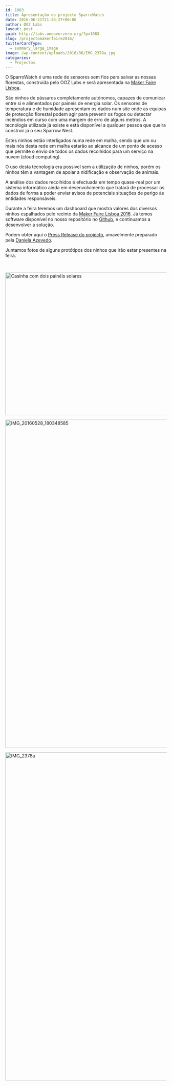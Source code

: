 ```yaml
---
id: 1083
title: Apresentação do projecto SparroWatch
date: 2016-06-21T21:26:27+00:00
author: OOZ Labs
layout: post
guid: http://labs.oneoverzero.org/?p=1083
slug: /projectomakerfaire2016/
twitterCardType:
  - summary_large_image
image: /wp-content/uploads/2016/06/IMG_2378a.jpg
categories:
  - Projectos
---
```

O SparroWatch é uma rede de sensores sem fios para salvar as nossas florestas, construída pelo OOZ Labs e será apresentada na [Maker Faire Lisboa](http://makerfairelisbon.com/pt/about.html).

São ninhos de pássaros completamente autónomos, capazes de comunicar entre si e alimentados por paineis de energia solar. Os sensores de temperatura e de humidade apresentam os dados num site onde as equipas de protecção florestal podem agir para prevenir os fogos ou detectar incêndios em curso com uma margem de erro de alguns metros. A tecnologia utilizada já existe e está disponível a qualquer pessoa que queira construir já o seu Sparrow Nest.

Estes ninhos estão interligados numa rede em malha, sendo que um ou mais nós desta rede em malha estarão ao alcance de um ponto de acesso que permite o envio de todos os dados recolhidos para um serviço na nuvem (cloud computing).

O uso desta tecnologia era possivel sem a utilização de ninhos, porém os ninhos têm a vantagem de apoiar a nidificação e observação de animais.

A análise dos dados recolhidos é efectuada em tempo quase-real por um sistema informático ainda em desenvolvimento que tratará de processar os dados de forma a poder enviar avisos de potenciais situações de perigo às entidades responsáveis.

Durante a feira teremos um dashboard que mostra valores dos diversos ninhos espalhados pelo recinto da [Maker Faire Lisboa 2016](http://makerfairelisbon.com/pt/about.html). Já temos software disponível no nosso repositório no [Github](https://github.com/OOZLabs/SparroWatch), e continuamos a desenvolver a solução.

Podem obter aqui o [Press Release do projecto](http://cdn.labs.oneoverzero.org/MakerFaire2016/Press%20Release%20-%20OOZ%20Labs%20-%20Maker%20Faire%20Lisboa.pdf), amavelmente preparado pela [Daniela Azevedo](mailto:danielapress@gmail.com).

Juntamos fotos de alguns protótipos dos ninhos que irão estar presentes na feira.

&nbsp;

[<img class="wp-image-1086 size-large" src="http://labs.oneoverzero.org/wp-content/uploads/2016/06/IMG_20160523_071927693-1024x575.jpg" alt="Casinha com dois painéis solares" width="792" height="445" srcset="http://labs.oneoverzero.org/wp-content/uploads/2016/06/IMG_20160523_071927693-1024x575.jpg 1024w, http://labs.oneoverzero.org/wp-content/uploads/2016/06/IMG_20160523_071927693-300x169.jpg 300w, http://labs.oneoverzero.org/wp-content/uploads/2016/06/IMG_20160523_071927693-768x431.jpg 768w" sizes="(max-width: 792px) 100vw, 792px" />](http://labs.oneoverzero.org/wp-content/uploads/2016/06/IMG_20160523_071927693.jpg)

[<img class="aligncenter size-large wp-image-1087" src="http://labs.oneoverzero.org/wp-content/uploads/2016/06/IMG_20160528_180348585-575x1024.jpg" alt="IMG_20160528_180348585" width="575" height="1024" srcset="http://labs.oneoverzero.org/wp-content/uploads/2016/06/IMG_20160528_180348585-575x1024.jpg 575w, http://labs.oneoverzero.org/wp-content/uploads/2016/06/IMG_20160528_180348585-169x300.jpg 169w, http://labs.oneoverzero.org/wp-content/uploads/2016/06/IMG_20160528_180348585-768x1367.jpg 768w, http://labs.oneoverzero.org/wp-content/uploads/2016/06/IMG_20160528_180348585.jpg 1456w" sizes="(max-width: 575px) 100vw, 575px" />](http://labs.oneoverzero.org/wp-content/uploads/2016/06/IMG_20160528_180348585.jpg)

[<img class="aligncenter size-large wp-image-1092" src="http://labs.oneoverzero.org/wp-content/uploads/2016/06/IMG_2378a-756x1024.jpg" alt="IMG_2378a" width="756" height="1024" srcset="http://labs.oneoverzero.org/wp-content/uploads/2016/06/IMG_2378a-756x1024.jpg 756w, http://labs.oneoverzero.org/wp-content/uploads/2016/06/IMG_2378a-221x300.jpg 221w, http://labs.oneoverzero.org/wp-content/uploads/2016/06/IMG_2378a-768x1041.jpg 768w" sizes="(max-width: 756px) 100vw, 756px" />](http://labs.oneoverzero.org/wp-content/uploads/2016/06/IMG_2378a.jpg)

&nbsp;